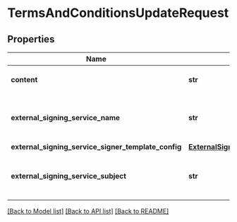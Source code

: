 # TermsAndConditionsUpdateRequest

## Properties
Name | Type | Description | Notes
------------ | ------------- | ------------- | -------------
**content** | **str** | The MarkDown of the TnC | 
**external_signing_service_name** | **str** | The Name of the External Signing Service | [optional] 
**external_signing_service_signer_template_config** | [**ExternalSigningServiceSignerTemplateConfig**](ExternalSigningServiceSignerTemplateConfig.md) |  | [optional] 
**external_signing_service_subject** | **str** | The Subject of the External Signing Service | [optional] 

[[Back to Model list]](../README.md#documentation-for-models) [[Back to API list]](../README.md#documentation-for-api-endpoints) [[Back to README]](../README.md)

